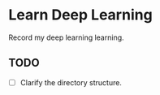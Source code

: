 # Learn Deep Learning

Record my deep learning learning.

## TODO

- [ ] Clarify the directory structure.
